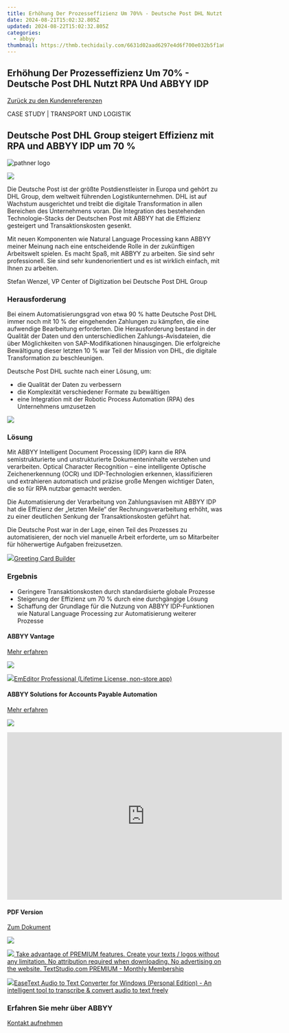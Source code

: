 ```yaml
---
title: Erhöhung Der Prozesseffizienz Um 70%% - Deutsche Post DHL Nutzt RPA Und ABBYY IDP
date: 2024-08-21T15:02:32.805Z
updated: 2024-08-22T15:02:32.805Z
categories:
  - abbyy
thumbnail: https://thmb.techidaily.com/6631d02aad6297e4d6f700e032b5f1a6df7f0a4821dff69d11f95fe1acb0191f.jpg
---
```


## Erhöhung Der Prozesseffizienz Um 70% - Deutsche Post DHL Nutzt RPA Und ABBYY IDP

[Zurück zu den Kundenreferenzen](https://tools.techidaily.com/abbyy/products/)

CASE STUDY | TRANSPORT UND LOGISTIK

## Deutsche Post DHL Group steigert Effizienz mit RPA und ABBYY IDP um 70 %

![pathner logo](https://content.abbyy.com/-/media/project/abbyy/abbyy/insights/customer-stories/white-logos/dhl.png?h=40&iar=0&w=120)

![](https://content.abbyy.com/-/media/project/abbyy/abbyy/insights/customer-stories/content-images/ds-644_deutsche-post-dhl_thumbnail_1486x836.jpg?h=836&iar=0&w=1486)

Die Deutsche Post ist der größte Postdienstleister in Europa und gehört zu DHL Group, dem weltweit führenden Logistikunternehmen. DHL ist auf Wachstum ausgerichtet und treibt die digitale Transformation in allen Bereichen des Unternehmens voran. Die Integration des bestehenden Technologie-Stacks der Deutschen Post mit ABBYY hat die Effizienz gesteigert und Transaktionskosten gesenkt.

Mit neuen Komponenten wie Natural Language Processing kann ABBYY meiner Meinung nach eine entscheidende Rolle in der zukünftigen Arbeitswelt spielen. Es macht Spaß, mit ABBYY zu arbeiten. Sie sind sehr professionell. Sie sind sehr kundenorientiert und es ist wirklich einfach, mit Ihnen zu arbeiten.

Stefan Wenzel, VP Center of Digitization bei Deutsche Post DHL Group

### Herausforderung

Bei einem Automatisierungsgrad von etwa 90 % hatte Deutsche Post DHL immer noch mit 10 % der eingehenden Zahlungen zu kämpfen, die eine aufwendige Bearbeitung erforderten. Die Herausforderung bestand in der Qualität der Daten und den unterschiedlichen Zahlungs-Avisdateien, die über Möglichkeiten von SAP-Modifikationen hinausgingen. Die erfolgreiche Bewältigung dieser letzten 10 % war Teil der Mission von DHL, die digitale Transformation zu beschleunigen.

Deutsche Post DHL suchte nach einer Lösung, um:

* die Qualität der Daten zu verbessern
* die Komplexität verschiedener Formate zu bewältigen
* eine Integration mit der Robotic Process Automation (RPA) des Unternehmens umzusetzen

<!-- affiliate ads begin -->
<a href="https://store.nero.com/order/checkout.php?PRODS=42296985&QTY=1&AFFILIATE=108875&CART=1"><img src="https://secure.avangate.com/images/merchant/9cea886b9f44a3c2df1163730ab64994/products/copy_nero_burning_rom_cart.png" border="0">
</a>
<!-- affiliate ads end -->
### Lösung

Mit ABBYY Intelligent Document Processing (IDP) kann die RPA semistrukturierte und unstrukturierte Dokumenteninhalte verstehen und verarbeiten. Optical Character Recognition – eine intelligente Optische Zeichenerkennung (OCR) und IDP-Technologien erkennen, klassifizieren und extrahieren automatisch und präzise große Mengen wichtiger Daten, die so für RPA nutzbar gemacht werden.

Die Automatisierung der Verarbeitung von Zahlungsavisen mit ABBYY IDP hat die Effizienz der „letzten Meile“ der Rechnungsverarbeitung erhöht, was zu einer deutlichen Senkung der Transaktionskosten geführt hat.

Die Deutsche Post war in der Lage, einen Teil des Prozesses zu automatisieren, der noch viel manuelle Arbeit erforderte, um so Mitarbeiter für höherwertige Aufgaben freizusetzen.

<!-- affiliate ads begin -->
<a href="https://secure.2checkout.com/order/checkout.php?PRODS=2067133&QTY=1&AFFILIATE=108875&CART=1"><img src="https://www.pearlmountainsoft.com/n_img/product/gcb/banScrn.jpg" border="0">Greeting Card Builder</a>
<!-- affiliate ads end -->
### Ergebnis

* Geringere Transaktionskosten durch standardisierte globale Prozesse
* Steigerung der Effizienz um 70 % durch eine durchgängige Lösung
* Schaffung der Grundlage für die Nutzung von ABBYY IDP-Funktionen wie Natural Language Processing zur Automatisierung weiterer Prozesse

#### ABBYY Vantage

[Mehr erfahren](https://tools.techidaily.com/abbyy/products/)

![](https://content.abbyy.com/-/media/project/abbyy/abbyy/products/flexicapture/fc_1.jpg?h=392&iar=0&w=696)

<!-- affiliate ads begin -->
<a href="https://shop.emeditor.com/order/checkout.php?PRODS=4631722&QTY=1&AFFILIATE=108875&CART=1"><img src="https://www.emeditor.com/wp-content/uploads/2023/05/frontpage2-2048x588.webp" border="0">EmEditor Professional (Lifetime License, non-store app)</a>
<!-- affiliate ads end -->
#### ABBYY Solutions for Accounts Payable Automation

[Mehr erfahren](https://tools.techidaily.com/abbyy/products/)

![](https://content.abbyy.com/-/media/project/abbyy/abbyy/solutions/ap-automation/overview-image.jpg?h=800&iar=0&w=1392)

<!-- affiliate ads begin -->
<a href="https://secure.2checkout.com/order/checkout.php?PRODS=2337838&QTY=1&AFFILIATE=108875&CART=1"><iframe width="640" height="390" src="https://www.youtube.com/embed/rzZwphIv4RM" title="APFill - Ink and Toner Coverage Calculator" frameborder="0" allow="accelerometer; autoplay; clipboard-write; encrypted-media; gyroscope; picture-in-picture; web-share" referrerpolicy="strict-origin-when-cross-origin" allowfullscreen></iframe></a>
<!-- affiliate ads end -->
#### PDF Version

[Zum Dokument](https://content.abbyy.com/-/media/Project/Abbyy/Abbyy/Insights/Customer-Stories/PDFs/customer-story-intelligent-document-processing-transportation-deutsche-post-dhl-group-de.pdf)

![](https://content.abbyy.com/-/media/project/abbyy/abbyy/company/newsroom/news-images/laptop-mug.jpg?h=836&iar=0&w=1486)

<!-- affiliate ads begin -->
<a href="https://secure.textstudio.com/order/checkout.php?PRODS=35633281&QTY=1&AFFILIATE=108875&CART=1"> <img src="https://secure.avangate.com/images/merchant/d6eb8222c9718486bdabce8b897380f7/products/2_premium-icon.png" border="0"> Take advantage of PREMIUM features. 
Create your texts / logos without any limitation. 
No attribution required when downloading. 
No advertising on the website. 
 TextStudio.com  PREMIUM - Monthly Membership</a>
<!-- affiliate ads end -->
<!-- affiliate ads begin -->
<a href="https://secure.2checkout.com/order/checkout.php?PRODS=40203538&QTY=1&AFFILIATE=108875&CART=1"><img src="https://secure.avangate.com/images/merchant/cc4b82e826b52ec41c810301548e8f48/products/audio-to-text-transcription-software.png" border="0">EaseText Audio to Text Converter for Windows (Personal Edition) - An intelligent tool to transcribe & convert audio to text freely </a>
<!-- affiliate ads end -->
### Erfahren Sie mehr über ABBYY

[Kontakt aufnehmen](https://tools.techidaily.com/abbyy/products/)

<ins class="adsbygoogle"
     style="display:block"
     data-ad-format="autorelaxed"
     data-ad-client="ca-pub-7571918770474297"
     data-ad-slot="1223367746"></ins>



<ins class="adsbygoogle"
     style="display:block"
     data-ad-client="ca-pub-7571918770474297"
     data-ad-slot="8358498916"
     data-ad-format="auto"
     data-full-width-responsive="true"></ins>
